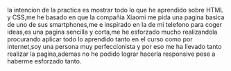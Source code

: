 la intencion de la practica es mostrar todo lo que he aprendido sobre HTML y CSS,me he basado en que la compañia Xiaomi me pida una  pagina basica de uno de sus smartphones,me e inspirado en la de mi telefono para coger ideas,es una pagina sencilla y corta,me he esforzado mucho realizandola procurando aplicar todo lo aprendido tanto en el curso como por internet,soy una persona muy perfeccionista y por eso me ha llevado tanto realizar la pagina,ademas no he podido lograr hacerla responsive pese a haberme esforzado tanto.